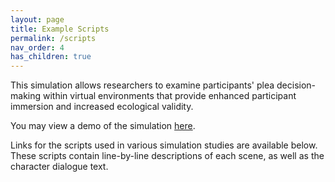 ```yaml
---
layout: page
title: Example Scripts
permalink: /scripts
nav_order: 4
has_children: true
---
```


This simulation allows researchers to examine participants' plea decision-making within virtual environments that provide enhanced participant immersion and increased ecological validity.

You may view a demo of the simulation [here](http://demo.pleajustice.org).

Links for the scripts used in various simulation studies are available below. These scripts contain  line-by-line descriptions of each scene, as well as the character dialogue text.
